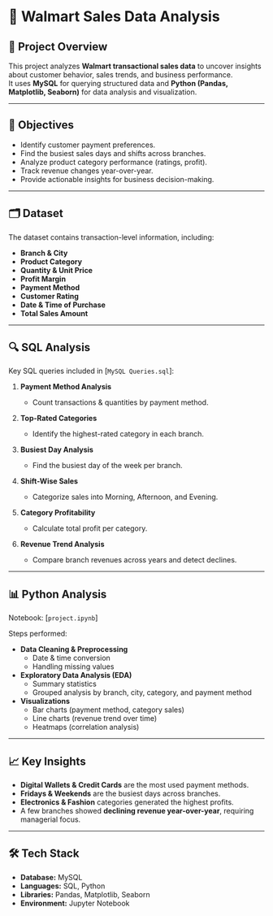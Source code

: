 # 🛒 Walmart Sales Data Analysis

## 📌 Project Overview
This project analyzes **Walmart transactional sales data** to uncover insights about customer behavior, sales trends, and business performance.  
It uses **MySQL** for querying structured data and **Python (Pandas, Matplotlib, Seaborn)** for data analysis and visualization.

---

## 🎯 Objectives
- Identify customer payment preferences.
- Find the busiest sales days and shifts across branches.
- Analyze product category performance (ratings, profit).
- Track revenue changes year-over-year.
- Provide actionable insights for business decision-making.

---

## 🗂️ Dataset
The dataset contains transaction-level information, including:
- **Branch & City**
- **Product Category**
- **Quantity & Unit Price**
- **Profit Margin**
- **Payment Method**
- **Customer Rating**
- **Date & Time of Purchase**
- **Total Sales Amount**

---

## 🔍 SQL Analysis
Key SQL queries included in [`MySQL Queries.sql`]:

1. **Payment Method Analysis**  
   - Count transactions & quantities by payment method.  

2. **Top-Rated Categories**  
   - Identify the highest-rated category in each branch.  

3. **Busiest Day Analysis**  
   - Find the busiest day of the week per branch.  

4. **Shift-Wise Sales**  
   - Categorize sales into Morning, Afternoon, and Evening.  

5. **Category Profitability**  
   - Calculate total profit per category.  

6. **Revenue Trend Analysis**  
   - Compare branch revenues across years and detect declines.  

---

## 📊 Python Analysis
Notebook: [`project.ipynb`]

Steps performed:
- **Data Cleaning & Preprocessing**
  - Date & time conversion
  - Handling missing values  
- **Exploratory Data Analysis (EDA)**
  - Summary statistics  
  - Grouped analysis by branch, city, category, and payment method  
- **Visualizations**
  - Bar charts (payment method, category sales)  
  - Line charts (revenue trend over time)  
  - Heatmaps (correlation analysis)  

---

## 📈 Key Insights
- **Digital Wallets & Credit Cards** are the most used payment methods.  
- **Fridays & Weekends** are the busiest days across branches.  
- **Electronics & Fashion** categories generated the highest profits.  
- A few branches showed **declining revenue year-over-year**, requiring managerial focus.  

---

## 🛠️ Tech Stack
- **Database:** MySQL  
- **Languages:** SQL, Python  
- **Libraries:** Pandas, Matplotlib, Seaborn  
- **Environment:** Jupyter Notebook 
